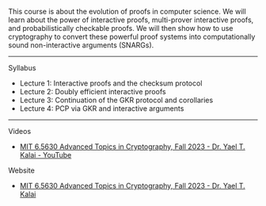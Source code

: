 This course is about the evolution of proofs in computer science.  We will learn about the power of interactive proofs, multi-prover interactive proofs, and probabilistically checkable proofs.  We will then show how to use cryptography to convert these powerful proof systems into computationally sound non-interactive arguments (SNARGs).

- - - -
Syllabus
* Lecture 1: Interactive proofs and the checksum protocol
* Lecture 2: Doubly efficient interactive proofs
* Lecture 3: Continuation of the GKR protocol and corollaries
* Lecture 4: PCP via GKR and interactive arguments

- - - -

Videos
* [MIT 6.5630 Advanced Topics in Cryptography, Fall 2023 - Dr. Yael T. Kalai - YouTube](https://youtube.com/playlist?list=PLUl4u3cNGP61EZllk7zwgvPbI4kbnKhWz&si=wmhPgbh7e_hzURPg)

Website
* [MIT 6.5630 Advanced Topics in Cryptography, Fall 2023 - Dr. Yael T. Kalai](https://ocw.mit.edu/courses/6-5630-advanced-topics-in-cryptography-fall-2023/)
